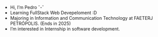 -  Hi, I’m Pedro ˆ-ˆ
-  Learning FullStack Web Devepeloment :D
-  Majoring in Information and Communication Technology at FAETERJ PETRÓPOLIS. (Ends in 2025)
-  I’m interested in Internship in software development.

<!---
PedroRafael215/PedroRafael215 is a ✨ special ✨ repository because its `README.md` (this file) appears on your GitHub profile.
You can click the Preview link to take a look at your changes. -  I’m currently learning FullStack Web Development (HTML5, CSS, JavaScript, React, React Native, Node, and SQL).
--->
